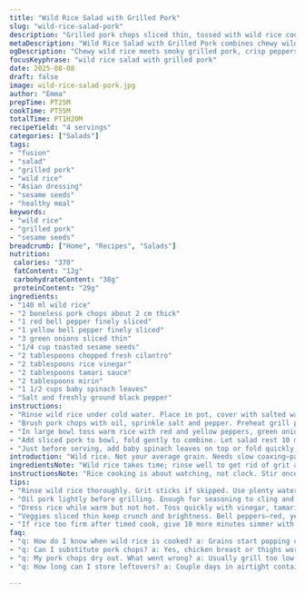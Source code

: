 ```yaml
---
title: "Wild Rice Salad with Grilled Pork"
slug: "wild-rice-salad-pork"
description: "Grilled pork chops sliced thin, tossed with wild rice cooked until tender, mixed with finely sliced bell peppers and green onions. Roasted peanuts swapped for toasted sesame seeds, adding crunch and a nutty aroma. Dressing of mirin, rice vinegar, and tamari delivers balanced tang and umami. Finished with fresh cilantro instead of parsley and a handful of baby spinach leaves replacing arugula for a milder bite. Simple, adaptable. Cook rice until grains burst but keep slight chew. Grill pork hot until char marks blossom and juices run clear. Toss warm components quickly with dressing, then chill or serve near room temp. Sesame seeds add subtle depth and crunch over peanuts, less allergenic and a twist I picked up experimenting with Asian salads. Hands-on with texture and aroma. A neat way to dress leftovers."
metaDescription: "Wild Rice Salad with Grilled Pork combines chewy wild rice, smoky pork chops, crisp peppers, and toasted sesame seeds for a layered fusion meal."
ogDescription: "Chewy wild rice meets smoky grilled pork, crisp peppers, and nutty toasted sesame seeds. Tangy mirin dressing adds umami and subtle sweetness."
focusKeyphrase: "wild rice salad with grilled pork"
date: 2025-08-08
draft: false
image: wild-rice-salad-pork.jpg
author: "Emma"
prepTime: PT25M
cookTime: PT55M
totalTime: PT1H20M
recipeYield: "4 servings"
categories: ["Salads"]
tags:
- "fusion"
- "salad"
- "grilled pork"
- "wild rice"
- "Asian dressing"
- "sesame seeds"
- "healthy meal"
keywords:
- "wild rice"
- "grilled pork"
- "sesame seeds"
breadcrumb: ["Home", "Recipes", "Salads"]
nutrition: 
 calories: "370"
 fatContent: "12g"
 carbohydrateContent: "38g"
 proteinContent: "29g"
ingredients:
- "140 ml wild rice"
- "2 boneless pork chops about 2 cm thick"
- "1 red bell pepper finely sliced"
- "1 yellow bell pepper finely sliced"
- "3 green onions sliced thin"
- "1/4 cup toasted sesame seeds"
- "2 tablespoons chopped fresh cilantro"
- "2 tablespoons rice vinegar"
- "2 tablespoons tamari sauce"
- "2 tablespoons mirin"
- "1 1/2 cups baby spinach leaves"
- "Salt and freshly ground black pepper"
instructions:
- "Rinse wild rice under cold water. Place in pot, cover with salted water, about 1 inch above rice. Bring to boil, then reduce to a simmer. Cook gently uncovered for 45 to 60 minutes — look for grains bursting open, but still some bite inside. Drain; spread on tray to cool quickly to avoid mush."
- "Brush pork chops with oil, sprinkle salt and pepper. Preheat grill pan or outdoor grill until hot, a moment away from smoking. Sear chops about 4 minutes per side until dark grill lines form and meat is firm with slight spring. The juices should run clear when pressed in thickest area. Rest 5 to 10 minutes under foil to redistribute juices. Slice thinly against grain."
- "In large bowl toss warm rice with red and yellow peppers, green onions, cilantro, toasted sesame seeds. Whisk rice vinegar, tamari, and mirin; drizzle over rice mixture. Stir gently but thoroughly. Taste for seasoning; add salt if needed — mirin adds sweetness, so balance with sharp vinegar."
- "Add sliced pork to bowl, fold gently to combine. Let salad rest 10 minutes to marry flavors, or chill for a colder salad with firmer textures."
- "Just before serving, add baby spinach leaves on top or fold quickly, so they stay bright green and crisp, not wilted. Serve at room temp or straight from fridge. The interplay between tender rice, smoky pork, crunchy seeds, and crisp peppers is key."
introduction: "Wild rice. Not your average grain. Needs slow coaxing—patience, but worth it. Grain bursts, chewy but soft. Pork chops, thick yet quick on the grill; that crisp sear, char giving smoky perfume fills the kitchen. Peppers sliced thin, sharp colors pop against grain's earthiness. Subbing peanuts for sesame seeds cuts risk for allergies, but adds nutty crackle. Cilantro brings fresh brightness, swaps that familiar parsley for a more assertive note. Spinach, not arugula—softer, less peppery; takes the heat better when tossed near end. Dressing’s simple, three parts mirin, vinegar, tamari; all balancing sweet and savory in harmony. I’ve tried other combos—oil heavy, too salty—but this light shake drenching, quick blend? Works with the tender pork resting. Serve it room temp or chilled when you want something easy, full of layers. Great for leftovers too. A salad that feels like an entree."
ingredientsNote: "Wild rice takes time; rinse well to get rid of grit and cloudy starch. Use more water than for plain rice; grains need space to swell and burst. Swap with brown rice if pressed, but texture’s different—firmer, less chewy. Pork chops: thick but not too thick, remember. Thin cooks faster but won’t get that char outside with pink inside. Oil chops lightly so seasoning sticks, and grill marks seal in juice. Toast and crush sesame seeds yourself for aromatic freshness—not store-bought pre-toasted. Cilantro here instead of parsley brings citrusy punch, perfect with Asian dressing. Bell peppers—go for vibrant colors, crisp, and fresh. Spinach replaces arugula for milder bite; if wilted, it dulls the salad so add last minute. Tamari instead of soy sauce for better flavor and gluten-free option. Mirin adds subtle sweetness without syrup edges; if missing, blend a bit of honey with rice vinegar."
instructionsNote: "Rice cooking is about watching, not clock. Stir once or twice to prevent sticking. Grains popping open signals softness; if too firm, continue simmering with lid partially ajar. Drain well, pat dry—waterlogged rice kills texture. Pork chops get hot grill or pan—oil prevents sticking and helps char. Sear until meat firms up, juices run clear when probed; don’t overcook or it’s dry sawdust. Let them rest, an often skipped moment that redistributes moisture inside. Slice against grain for tenderness. Mixing: toss warm rice, veggies, and dressing to meld flavors without wilting. Light dressing here—too much hides ingredients’ character. Fold in pork gently; it’s fragile once sliced. Spinach tossed at last to maintain crisp edges and color vibrance. Salad tastes different warm or cold; warm brings out mirin aroma while cold tightens textures. If in a pinch, cooked rice can be reheated with tiny splash of water to revive softness before dressing. Cleanup trick: soak bowl immediately to prevent rice sticking."
tips:
- "Rinse wild rice thoroughly. Grit sticks if skipped. Use plenty water—an inch above rice. Simmer uncovered mostly; spot grains bursting open for doneness. Don’t rush or mush will kill texture. A little chew stays. Drain immediately; spread on tray cool fast. Cooling stops overcooking and clumping."
- "Oil pork lightly before grilling. Enough for seasoning to cling and stop sticking. Grill hot, not medium. Watch smoke; sear forms fast grill lines. Flip quickly. Juices running clear means done inside. Rest under foil 5 to 10 minutes. Don’t skip resting. It redistributes moisture, keeps pork juicy. Slice against grain thin for softness."
- "Dress rice while warm but not hot. Toss quickly with vinegar, tamari, mirin. Whisk vinaigrette separately for even mix, then drizzle slowly. Add salt last. Mirin sweetness soft but can mask otherwise. Balance the sharp vinegar punch or dressing falls flat. Sesame seeds should be freshly toasted and crushed not store pre-toasted for aroma."
- "Veggies sliced thin keep crunch and brightness. Bell peppers—red, yellow for color pop and sharp fresh notes. Green onions add mild sharpness but not overpower. Spinach replaces arugula for softer bite and less pepper heat. Fold spinach last or leaves wilt, dulling overall texture and color vibrance. Toss carefully not to bruise."
- "If rice too firm after timed cook, give 10 more minutes simmer with lid partially open. Check by bite, not clock. For leftovers, reheat cooked rice with splash water to soften, toss with dressing freshly. Pork reheats best gently, avoid drying. Salad works room temp or cold. Toast sesame seeds yourself often. Adds that aromatic nuttiness missing in store-bought."
faq:
- "q: How do I know when wild rice is cooked? a: Grains start popping open, some burst spots. Still slight chew inside. If too hard, simmer more. Don’t rely on timers alone. Drain fast once done; mush ruins texture."
- "q: Can I substitute pork chops? a: Yes, chicken breast or thighs work but less smoky flavor. Grill same way, watch cook time. Tofu or tempeh for veg option. Adjust marinate time for alternatives."
- "q: My pork chops dry out. What went wrong? a: Usually grill too low or overcooked. Need high heat sear fast. Rest after grilling traps juices. Slice thin against grain. Avoid flipping too much. Oil keeps surface from sticking and drying."
- "q: How long can I store leftovers? a: Couple days in airtight container fridge. Spinach wilts fast, add fresh next day if possible. Reheat gently or eat cold. Dressing may settle; toss before serving."

---
```

